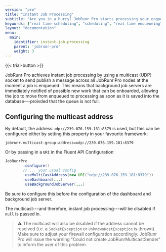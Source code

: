 ```yaml
---
version: "pro"
title: "Instant Job Processing"
subtitle: "Are you in a hurry? JobRunr Pro starts processing your enqueued jobs instantly!"
keywords: ["real time scheduling", "scheduling", "real time enqueueing", "enqueueing", "strict timing requirements", "fetch jobs", "fetch all jobs"]
layout: "documentation"
menu: 
  main: 
    identifier: instant-job-processing
    parent: 'jobrunr-pro'
    weight: 3
---
```

{{< trial-button >}}

JobRunr Pro achieves instant job processing by using a multicast (UDP) socket to send publish a message across all JobRunr Pro nodes at the moment a job is enqueued. This means that background job servers are immediately notified of possible new work that can be onboarded, allowing the job to move from enqueued to processing as soon as it is saved into the database---proivded that the queue is not full. 

## Configuring the multicast address

By default, the address `udp://239.076.159.181:8379` is used, but this can be configured either by setting this property in your favourite framework:

```
jobrunr.multicast-group-address=udp://239.076.159.181:8379
```

Or by passing in a `URI` in the Fluent API Configuration:

```java
JobRunrPro
        .configure()
        // ... your usual config
        .useMultiCastAddress(new URI("udp://239.076.159.181:8379"))
        .useDashboard(...)
        .useBackgroundJobServer(...)
```

Be sure to configure this before the configuration of the dashboard and background job server. 

The multicast---and therefore, instant job processing---will be disabled if `null` is passed in. 

> ⚠️ The multicast will also be disabled if the address cannot be resolved (i.e. a `SocketException` or `UnknownHostException` is thrown). Make sure to adjust your firewall configuration accordingly. JobRunr Pro will issue the warning "Could not create JobRunrMulticastSender" to inform the user of this problem.
